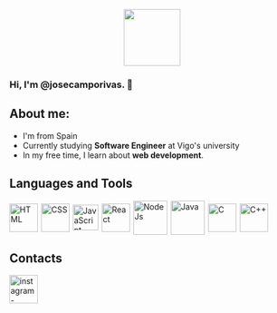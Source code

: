 <p style="display:flex;justify-content:center;">
    <img src='https://icon-library.com/images/web-development-icon-png/web-development-icon-png-12.jpg' width='100px'></img>
</p>

### Hi, I'm @josecamporivas. :wave:
## About me:
* I'm from Spain
* Currently studying **Software Engineer** at Vigo's university
* In my free time, I learn about **web development**.

## Languages and Tools
<p style='display:flex;align-items:center;column-gap:6px;'>
<img src='https://cdn-icons-png.flaticon.com/512/732/732212.png' alt='HTML' width='50px'></img>
<img src='https://upload.wikimedia.org/wikipedia/commons/thumb/6/62/CSS3_logo.svg/240px-CSS3_logo.svg.png' alt='CSS' width='50px'></img>
<img src='https://upload.wikimedia.org/wikipedia/commons/6/6a/JavaScript-logo.png' alt='JavaScript' width='45px'></img>
<img src='https://upload.wikimedia.org/wikipedia/commons/thumb/a/a7/React-icon.svg/2300px-React-icon.svg.png' alt='React' width='50px'></img>
<img src='https://iconape.com/wp-content/png_logo_vector/node-js-2.png' alt='NodeJs' width='60px'></img>
<img src='https://seeklogo.com/images/J/java-logo-7833D1D21A-seeklogo.com.png' alt='Java' height='60px'></img>
<img src='https://upload.wikimedia.org/wikipedia/commons/thumb/1/18/C_Programming_Language.svg/695px-C_Programming_Language.svg.png' alt='C' width='50px'></img>
<img src='https://upload.wikimedia.org/wikipedia/commons/thumb/1/18/ISO_C%2B%2B_Logo.svg/1822px-ISO_C%2B%2B_Logo.svg.png' alt='C++' width='50px'></img>
</p>

## Contacts
<p style='display:flex;align-items:center;column-gap:6px;'>
    <a href='https://www.linkedin.com/in/josecamporivas/'>
        <img src='https://upload.wikimedia.org/wikipedia/commons/thumb/c/ca/LinkedIn_logo_initials.png/640px-LinkedIn_logo_initials.png' alt='instagram-account' width='50px'></img>
    </a>
</p>

